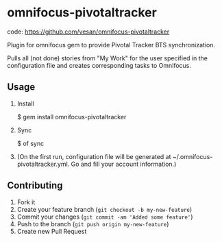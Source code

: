 # omnifocus-pivotaltracker

code: https://github.com/vesan/omnifocus-pivotaltracker

Plugin for omnifocus gem to provide Pivotal Tracker BTS synchronization.

Pulls all (not done) stories from "My Work" for the user specified in the
configuration file and creates corresponding tasks to Omnifocus.

## Usage

1. Install

    $ gem install omnifocus-pivotaltracker

2. Sync

    $ of sync

3. (On the first run, configuration file will be generated at 
   ~/.omnifocus-pivotaltracker.yml. Go and fill your account information.)

## Contributing

1. Fork it
2. Create your feature branch (`git checkout -b my-new-feature`)
3. Commit your changes (`git commit -am 'Added some feature'`)
4. Push to the branch (`git push origin my-new-feature`)
5. Create new Pull Request
